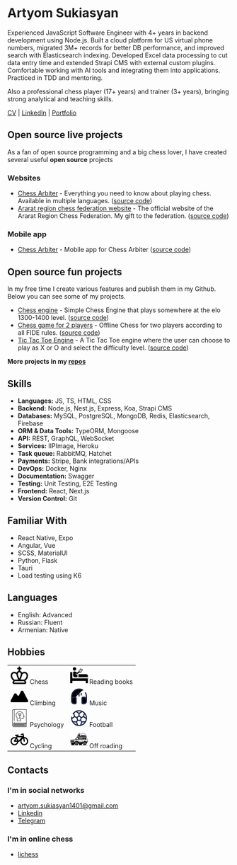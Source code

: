# Artyom Sukiasyan

Experienced JavaScript Software Engineer with 4+ years in backend development using Node.js. Built a cloud platform for US virtual phone numbers, migrated 3M+ records for better DB performance, and improved search with Elasticsearch indexing. Developed Excel data processing to cut data entry time and extended Strapi CMS with external custom plugins. Comfortable working with AI tools and integrating them into applications. Practiced in TDD and mentoring. 

Also a professional chess player (17+ years) and trainer (3+ years), bringing strong analytical and teaching skills.


[CV](https://devchessplayer.com/files/Artyom_Sukiasyan_JS_Engineer_CV.pdf) | [LinkedIn](https://am.linkedin.com/in/artyomsukiasyan) | [Portfolio](https://devchessplayer.com/)


## Open source live projects

As a fan of open source programming and a big chess lover, I have created several useful **open source** projects

### Websites

- [Chess Arbiter](https://chessarbiter.info/en/laws/intro) - Everything you need to know about playing chess. Available in multiple languages. ([source code](https://github.com/Chess-Arbiter/handbook))
- [Ararat region chess federation website](https://ararat.chessnews.am) - The official website of the Ararat Region Chess Federation. My gift to the federation. ([source code](https://github.com/Ararat-chess-federation/website))

### Mobile app

- [Chess Arbiter](https://play.google.com/store/apps/details?id=com.chess_arbiter.chessarbitermobile) - Mobile app for Chess Arbiter ([source code](https://github.com/Chess-Arbiter/mobile))

## Open source fun projects

In my free time I create various features and publish them in my Github. Below you can see some of my projects.

- [Chess engine](https://chess-engine-green.vercel.app) - Simple Chess Engine that plays somewhere at the elo 1300-1400 level. ([source code](https://github.com/ArtyomSukiasyan/Chess-engine))
- [Chess game for 2 players](https://react-ts-chess-henna.vercel.app/) - Offline Chess for two players according to all FIDE rules. ([source code](https://github.com/ArtyomSukiasyan/react-ts-chess))
- [Tic Tac Toe Engine](https://tic-tac-toe-engine.vercel.app/) - A Tic Tac Toe engine where the user can choose to play as X or O and select the difficulty level. ([source code](https://github.com/ArtyomSukiasyan/TicTacToe-Engine))

**More projects in my [repos](https://github.com/ArtyomSukiasyan?tab=repositories)**

## Skills

- **Languages:** JS, TS, HTML, CSS
- **Backend:** Node.js, Nest.js, Express, Koa, Strapi CMS
- **Databases:** MySQL, PostgreSQL, MongoDB, Redis, Elasticsearch, Firebase
- **ORM & Data Tools:** TypeORM, Mongoose
- **API:** REST, GraphQL, WebSocket
- **Services:** IIPImage, Heroku
- **Task queue:** RabbitMQ, Hatchet
- **Payments:** Stripe, Bank integrations/APIs
- **DevOps:** Docker, Nginx
- **Documentation:** Swagger
- **Testing:** Unit Testing, E2E Testing
- **Frontend:** React, Next.js
- **Version Control:** Git

## Familiar With

- React Native, Expo
- Angular, Vue
- SCSS, MaterialUI
- Python, Flask
- Tauri
- Load testing using K6

## Languages
- English: Advanced
- Russian: Fluent
- Armenian: Native

## Hobbies

|                                                                 |                                                                                  |
| --------------------------------------------------------------- | -------------------------------------------------------------------------------- |
| ![Chess](./icons/chess.svg "Chess") Chess                     | ![Reading](./icons/reading.svg "Reading") Reading books                        |
| ![Climbing](./icons/climbing.svg "Climbing") Climbing         | ![Headphones](./icons/headphones.svg "Music") Music                            |
| ![Psychology](./icons/psychology.svg "Psychology") Psychology | ![Football](./icons/football.svg "Football") Football                          |
| ![Bicycle](./icons/bicycle.svg "Bicycle") Cycling             | ![OffRoad](./icons/offroad.svg "OffRoad") Off roading |

## Contacts

### I'm in social networks

- [artyom.sukiasyan1401@gmail.com](mailto:artyom.sukiasyan1401@gmail.com)
- [Linkedin](https://am.linkedin.com/in/artyomsukiasyan)
- [Telegram](https://t.me/artyom1401)

### I'm in online chess

- [lichess](https://lichess.org/@/artiom1401)
